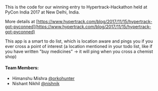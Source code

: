 This is the code for our winning entry to Hypertrack-Hackathon held at PyCon India 2017 at New Delhi, India.

More details at [https://www.hypertrack.com/blog/2017/11/15/hypertrack-got-pyconned](https://www.hypertrack.com/blog/2017/11/15/hypertrack-got-pyconned)

This app is a smart to do list, which is location aware and pings you if you ever cross a point of interest (a location mentioned in your todo list, like if you have written "buy medicines" -> it will ping when you cross a chemist shop)

#### Team Members:
- Himanshu Mishra [@orkohunter](https://github.com/orkohunter)
- Nishant Nikhil [@nishnik](https://github.com/nishnik)
